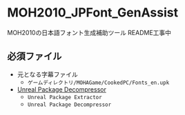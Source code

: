 # MOH2010_JPFont_GenAssist
MOH2010の日本語フォント生成補助ツール
README工事中
## 必須ファイル
- 元となる字幕ファイル
  - `ゲームディレクトリ/MOHAGame/CookedPC/Fonts_en.upk`
- [Unreal Package Decompressor]()
  - `Unreal Package Extractor`
  - `Unreal Package Decompressor`
